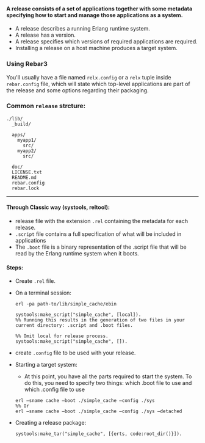 #### A release consists of a set of applications together with some metadata specifying how to start and manage those applications as a system.

* A release describes a running Erlang runtime system.
* A release has a version.
* A release specifies which versions of required applications are required.
* Installing a release on a host machine produces a target system.

### Using Rebar3
You'll usually have a file named `relx.config` or a `relx` tuple inside `rebar.config` file, which will state which top-level applications are part of the release and some options regarding their packaging.

### Common `release` strcture:
```
./lib/
  _build/
  
  apps/
    myapp1/
      src/
    myapp2/
      src/
  
  doc/
  LICENSE.txt
  README.md
  rebar.config
  rebar.lock
```

<hr>

#### Through Classic way (systools, reltool):

* release file with the extension `.rel` containing the metadata for each release.  
* `.script` file contains a full specification of what will be included in applications
* The `.boot` file is a binary representation of the .script file that will be read by the Erlang runtime system when it boots.


#### Steps:

* Create `.rel` file.

* On a terminal session:
  ```
  erl -pa path-to/lib/simple_cache/ebin

  systools:make_script("simple_cache", [local]).
  %% Running this results in the generation of two files in your current directory: .script and .boot files.

  %% Omit local for release process.
  systools:make_script("simple_cache", []).
  ```
* create `.config` file to be used with your release.

* Starting a target system:
  * At this point, you have all the parts required to start the system. To do this, you need to specify two things: which .boot file to use and which .config file to use
  ```
  erl –sname cache –boot ./simple_cache –config ./sys
  %% Or
  erl –sname cache –boot ./simple_cache –config ./sys –detached
  ```

* Creating a release package:
  ```
  systools:make_tar("simple_cache", [{erts, code:root_dir()}]).
  ```
